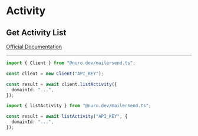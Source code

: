 # Activity

## Get Activity List

[Official Documentation](https://developers.mailersend.com/api/v1/activity.html#get-a-list-of-activities)

---

```typescript
import { Client } from "@nuro.dev/mailersend.ts";

const client = new Client("API_KEY");

const result = await client.listActivity({
  domainId: "...",
});
```

```typescript
import { listActivity } from "@nuro.dev/mailersend.ts";

const result = await listActivity("API_KEY", {
  domainId: "...",
});
```
